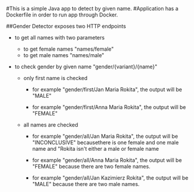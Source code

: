 #This is a simple Java app to detect by given name.
#Application has a Dockerfile in order to run app through Docker.

##Gender Detector exposes two HTTP endpoints

- to get all names with two parameters

    - to get female names "names/female"
    - to get male names "names/male"
    
- to check gender by given name "gender/{variant}/{name}"
    - only first name is checked
        - for example "gender/first/Jan Maria Rokita", the output will be "MALE"

        - for example "gender/first/Anna Maria Rokita", the output will be "FEMALE"
    
    - all names are checked 
       
        - for example "gender/all/Jan Maria Rokita", the output will be "INCONCLUSIVE" becausethere is one female and one male name and  "Rokita isn't either a male or female name
       
        - for example "gender/all/Anna Maria Rokita", the output will be "FEMALE" because there are two female names.
  
        - for example "gender/all/Jan Kazimierz Rokita", the output will be "MALE" because there are two male names.